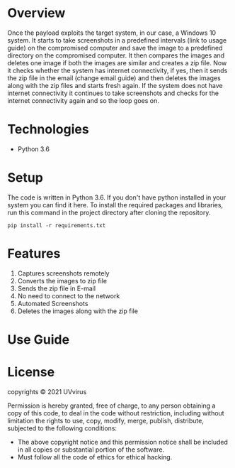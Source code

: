 # **Overview**

Once the payload exploits the target system, in our case, a Windows 10 system. It starts to take screenshots in a predefined intervals (link to usage guide) on the compromised computer and save the image to a predefined directory on the compromised computer. It then compares the images and deletes one image if both the images are similar and creates a zip file. Now it checks whether the system has internet connectivity, if yes, then it sends the zip file in the email (change email guide) and then deletes the images along with the zip files and starts fresh again. If the system does not have internet connectivity it continues to take screenshots and checks for the internet connectivity again and so the loop goes on.

# **Technologies**
  * Python 3.6

# **Setup**

The code is written in Python 3.6. If you don't have python installed in your system you can find it here. To install the required packages and libraries, run this command in the project directory after cloning the repository.


    pip install -r requirements.txt

# **Features** 
1. Captures screenshots remotely
2. Converts the images to zip file
3. Sends the zip file in E-mail
4. No need to connect to the network
5. Automated Screenshots
6. Deletes the images along with the zip file

# **Use Guide**



# **License**

copyrights © 2021 UVvirus 

Permission is hereby granted, free of charge, to any person obtaining a copy of this code, to deal in the code without restriction, including without limitation the rights to use, copy, modify, merge, publish, distribute, subjected to the following conditions:
* The above copyright notice and this permission notice shall be included in all copies or substantial portion of the software.
* Must follow all the code of ethics for ethical hacking.


